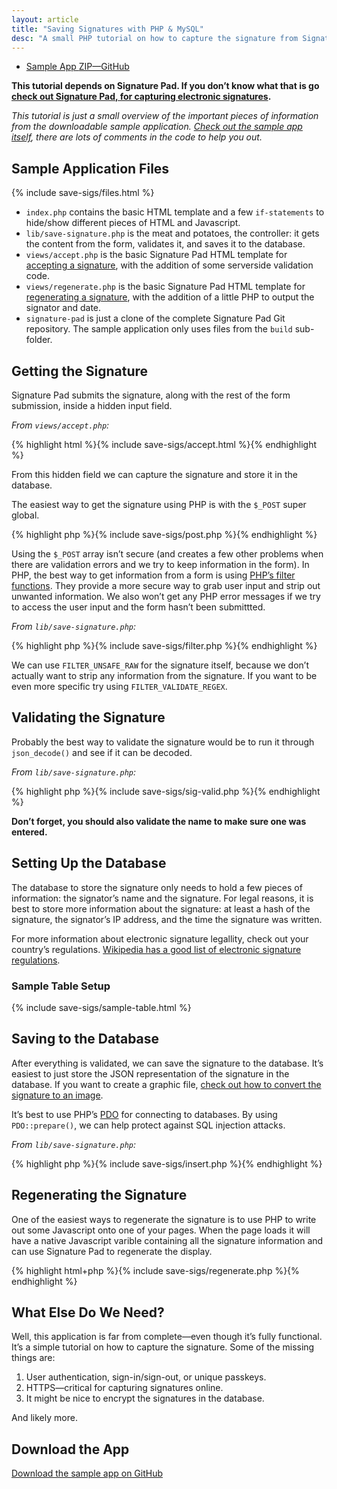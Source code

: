 ```yaml
---
layout: article
title: "Saving Signatures with PHP & MySQL"
desc: "A small PHP tutorial on how to capture the signature from Signature Pad and store it in a MySQL database, for later retrieval."
---
```


<div class="main-download">
  <ul class="files">
    <li class="zip"><a href="https://github.com/thomasjbradley/saving-signatures-sample/zipball/master" rel="enclosure"><i></i>Sample App <span>ZIP—GitHub</span></a></li>
  </ul>
</div>

**This tutorial depends on Signature Pad. If you don’t know what that is go [check out Signature Pad, for capturing electronic signatures](/lab/signature-pad/).**

*This tutorial is just a small overview of the important pieces of information from the downloadable sample application. [Check out the sample app itself](https://github.com/thomasjbradley/saving-signatures-sample/), there are lots of comments in the code to help you out.*

## Sample Application Files

{% include save-sigs/files.html %}

- `index.php` contains the basic HTML template and a few `if-statements` to hide/show different pieces of HTML and Javascript.
- `lib/save-signature.php` is the meat and potatoes, the controller: it gets the content from the form, validates it, and saves it to the database.
- `views/accept.php` is the basic Signature Pad HTML template for [accepting a signature](/lab/signature-pad/#accept), with the addition of some serverside validation code.
- `views/regenerate.php` is the basic Signature Pad HTML template for [regenerating a signature](/lab/signature-pad/#regenerate), with the addition of a little PHP to output the signator and date.
- `signature-pad` is just a clone of the complete Signature Pad Git repository. The sample application only uses files from the `build` sub-folder.

## Getting the Signature

Signature Pad submits the signature, along with the rest of the form submission, inside a hidden input field.

*From `views/accept.php`:*

{% highlight html %}{% include save-sigs/accept.html %}{% endhighlight %}

From this hidden field we can capture the signature and store it in the database.

The easiest way to get the signature using PHP is with the `$_POST` super global.

{% highlight php %}{% include save-sigs/post.php %}{% endhighlight %}

Using the `$_POST` array isn’t secure (and creates a few other problems when there are validation errors and we try to keep information in the form). In PHP, the best way to get information from a form is using [PHP’s filter functions](http://php.net/filter). They provide a more secure way to grab user input and strip out unwanted information. We also won’t get any PHP error messages if we try to access the user input and the form hasn’t been submittted.

*From `lib/save-signature.php`:*

{% highlight php %}{% include save-sigs/filter.php %}{% endhighlight %}

We can use `FILTER_UNSAFE_RAW` for the signature itself, because we don’t actually want to strip any information from the signature. If you want to be even more specific try using `FILTER_VALIDATE_REGEX`.

## Validating the Signature

Probably the best way to validate the signature would be to run it through `json_decode()` and see if it can be decoded.

*From `lib/save-signature.php`:*

{% highlight php %}{% include save-sigs/sig-valid.php %}{% endhighlight %}

**Don’t forget, you should also validate the name to make sure one was entered.**

## Setting Up the Database

The database to store the signature only needs to hold a few pieces of information: the signator’s name and the signature. For legal reasons, it is best to store more information about the signature: at least a hash of the signature, the signator’s IP address, and the time the signature was written.

For more information about electronic signature legallity, check out your country’s regulations. [Wikipedia has a good list of electronic signature regulations](http://en.wikipedia.org/wiki/Electronic_signature).

### Sample Table Setup

{% include save-sigs/sample-table.html %}

## Saving to the Database

After everything is validated, we can save the signature to the database. It’s easiest to just store the JSON representation of the signature in the database. If you want to create a graphic file, [check out how to convert the signature to an image](/lab/signature-pad/#images).

It’s best to use PHP’s [PDO](http://php.net/pdo) for connecting to databases. By using `PDO::prepare()`, we can help protect against SQL injection attacks.

*From `lib/save-signature.php`:*

{% highlight php %}{% include save-sigs/insert.php %}{% endhighlight %}

## Regenerating the Signature

One of the easiest ways to regenerate the signature is to use PHP to write out some Javascript onto one of your pages. When the page loads it will have a native Javascript varible containing all the signature information and can use Signature Pad to regenerate the display.

{% highlight html+php %}{% include save-sigs/regenerate.php %}{% endhighlight %}

## What Else Do We Need?

Well, this application is far from complete—even though it’s fully functional. It’s a simple tutorial on how to capture the signature. Some of the missing things are:

1. User authentication, sign-in/sign-out, or unique passkeys.
2. HTTPS—critical for capturing signatures online.
3. It might be nice to encrypt the signatures in the database.

And likely more.

## Download the App

[Download the sample app on GitHub](https://github.com/thomasjbradley/saving-signatures-sample)
